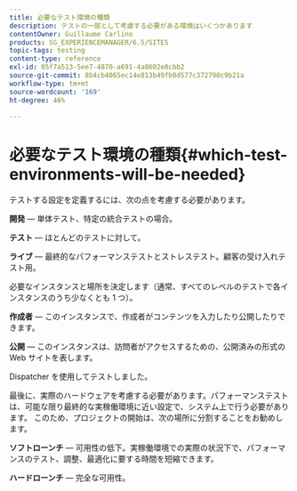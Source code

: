 ```yaml
---
title: 必要なテスト環境の種類
description: テストの一部として考慮する必要がある環境はいくつかあります
contentOwner: Guillaume Carlino
products: SG_EXPERIENCEMANAGER/6.5/SITES
topic-tags: testing
content-type: reference
exl-id: 05f7a513-5ee7-4870-a691-4a0602e0cbb2
source-git-commit: 8b4cb4065ec14e813b49fb0d577c372790c9b21a
workflow-type: tm+mt
source-wordcount: '169'
ht-degree: 46%

---
```


# 必要なテスト環境の種類{#which-test-environments-will-be-needed}

テストする設定を定義するには、次の点を考慮する必要があります。

**開発** — 単体テスト、特定の統合テストの場合。

**テスト**  — ほとんどのテストに対して。

**ライブ** — 最終的なパフォーマンステストとストレステスト。顧客の受け入れテスト用。

必要なインスタンスと場所を決定します（通常、すべてのレベルのテストで各インスタンスのうち少なくとも 1 つ）。

**作成者** — このインスタンスで、作成者がコンテンツを入力したり公開したりできます。

**公開** — このインスタンスは、訪問者がアクセスするための、公開済みの形式の Web サイトを表します。

Dispatcher を使用してテストしました。

最後に、実際のハードウェアを考慮する必要があります。パフォーマンステストは、可能な限り最終的な実稼働環境に近い設定で、システム上で行う必要があります。 このため、プロジェクトの開始は、次の場所に分割することをお勧めします。

**ソフトローンチ**  — 可用性の低下。実稼働環境での実際の状況下で、パフォーマンスのテスト、調整、最適化に要する時間を短縮できます。

**ハードローンチ** — 完全な可用性。
